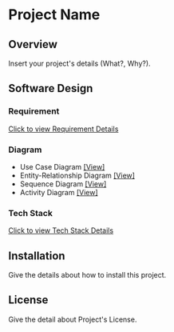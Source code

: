 # Project Name

## Overview

Insert your project's details (What?, Why?).

## Software Design

### Requirement

[Click to view Requirement Details](https://github.com/lebrancconvas/Software-Project-Template/blob/main/Docs/Requirement.md)

### Diagram

- Use Case Diagram [[View]](https://github.com/lebrancconvas/Software-Project-Template/tree/main/Docs/Diagram/UseCase)
- Entity-Relationship Diagram [[View]](https://github.com/lebrancconvas/Software-Project-Template/tree/main/Docs/Diagram/ER)
- Sequence Diagram [[View]](https://github.com/lebrancconvas/Software-Project-Template/tree/main/Docs/Diagram/Sequence)
- Activity Diagram [[View]](https://github.com/lebrancconvas/Software-Project-Template/tree/main/Docs/Diagram/Activity)

### Tech Stack

[Click to view Tech Stack Details](https://github.com/lebrancconvas/Software-Project-Template/blob/main/Docs/TechStack.md)

## Installation

Give the details about how to install this project.

## License

Give the detail about Project's License.
